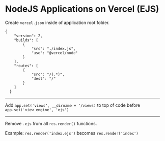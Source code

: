 # NodeJS Applications on Vercel (EJS)

Create `vercel.json` inside of application root folder.

```
{
    "version": 2,
    "builds": [
        {
            "src": "./index.js",
            "use": "@vercel/node"
        }
    ],
    "routes": [
        {
            "src": "/(.*)",
            "dest": "/"
        }
    ]
  }
  ```
  
  ---
  
  Add `app.set('views', __dirname + '/views)` to top of code before `app.set('view engine', 'ejs')`
  
  ---
  
  Remove `.ejs` from all `res.render()` functions.
  
  Example: `res.render('index.ejs')` becomes `res.render('index')`
